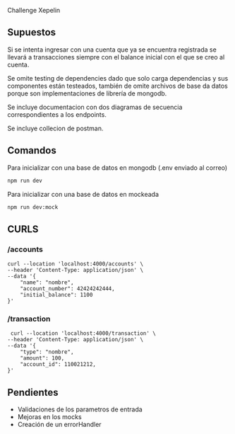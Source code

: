 Challenge Xepelin

## Supuestos
Si se intenta ingresar con una cuenta que ya se encuentra registrada se llevará a transacciones siempre con el balance inicial con el que se creo al cuenta.

Se omite testing de dependencies dado que solo carga dependencias y sus componentes están testeados, también de omite archivos de base da datos porque son implementaciones de librería de mongodb.

Se incluye documentacion con dos diagramas de secuencia correspondientes a los endpoints.

Se incluye collecion de postman.

## Comandos

Para inicializar con una base de datos en mongodb (.env enviado al correo)
```bash
npm run dev 
```

Para inicializar con una base de datos en mockeada
```bash
npm run dev:mock 
```

## CURLS

### /accounts
```cURL
curl --location 'localhost:4000/accounts' \
--header 'Content-Type: application/json' \
--data '{
    "name": "nombre",
    "account_number": 42424242444,
    "initial_balance": 1100
}'
```

### /transaction
```cURL
 curl --location 'localhost:4000/transaction' \
--header 'Content-Type: application/json' \
--data '{
    "type": "nombre",
    "amount": 100,
    "account_id": 110021212,
}'
```

## Pendientes
- Validaciones de los parametros de entrada
- Mejoras en los mocks
- Creación de un errorHandler
